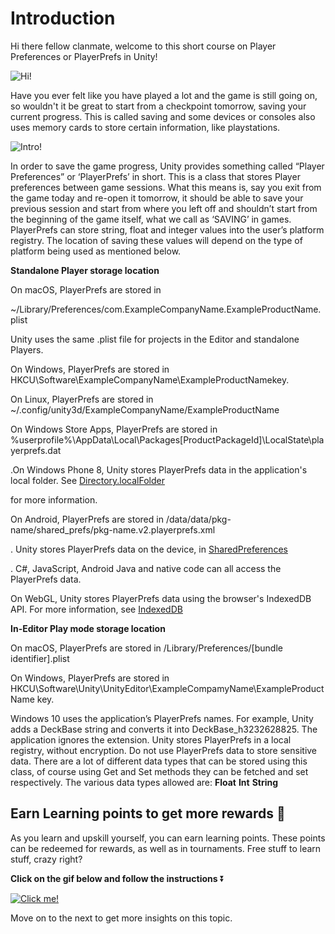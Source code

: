 # Introduction

Hi there fellow clanmate, welcome to this short course on Player Preferences or PlayerPrefs in Unity!

![Hi!](https://media.giphy.com/media/3pZipqyo1sqHDfJGtz/giphy.gif)

Have you ever felt like you have played a lot and the game is still going on, so wouldn't it be great to start from a checkpoint tomorrow, saving your current progress. This is called saving and some devices or consoles also uses memory cards to store certain information, like playstations.

![Intro!](https://media.giphy.com/media/98qNB9zZFJrm7xaqsq/giphy.gif)

In order to save the game progress, Unity provides something called “Player Preferences” or ‘PlayerPrefs’ in short. This is a class that stores Player preferences between game sessions. What this means is, say you exit from the game today and re-open it tomorrow, it should be able to save your previous session and start from where you left off and shouldn’t start from the beginning of the game itself, what we call as ‘SAVING’ in games. PlayerPrefs can store string, float and integer values into the user’s platform registry. The location of saving these values will depend on the type of platform being used as mentioned below.

**Standalone Player storage location**

On macOS, PlayerPrefs are stored in

~/Library/Preferences/com.ExampleCompanyName.ExampleProductName.plist

Unity uses the same .plist file for projects in the Editor and standalone Players.

On Windows, PlayerPrefs are stored in HKCU\Software\ExampleCompanyName\ExampleProductNamekey.

On Linux, PlayerPrefs are stored in ~/.config/unity3d/ExampleCompanyName/ExampleProductName

On Windows Store Apps, PlayerPrefs are stored in %userprofile%\AppData\Local\Packages\[ProductPackageId]\LocalState\playerprefs.dat

.On Windows Phone 8, Unity stores PlayerPrefs data in the application's local folder. See [Directory.localFolder](https://docs.unity3d.com/ScriptReference/Windows.Directory-localFolder.html)

for more information.

On Android, PlayerPrefs are stored in /data/data/pkg-name/shared_prefs/pkg-name.v2.playerprefs.xml

. Unity stores PlayerPrefs data on the device, in [SharedPreferences](https://codelabs.developers.google.com/codelabs/android-training-shared-preferences/index.html?index=..%2F..android-training#0)

. C#, JavaScript, Android Java and native code can all access the PlayerPrefs data.

On WebGL, Unity stores PlayerPrefs data using the browser's IndexedDB API. For more information, see [IndexedDB](https://developers.google.com/web/ilt/pwa/lab-indexeddb#overview)

**In-Editor Play mode storage location**

On macOS, PlayerPrefs are stored in /Library/Preferences/[bundle identifier].plist

On Windows, PlayerPrefs are stored in HKCU\Software\Unity\UnityEditor\ExampleCompamyName\ExampleProductName key.

Windows 10 uses the application’s PlayerPrefs names. For example, Unity adds a DeckBase string and converts it into DeckBase_h3232628825. The application ignores the extension. Unity stores PlayerPrefs in a local registry, without encryption. Do not use PlayerPrefs data to store sensitive data.
There are a lot of different data types that can be stored using this class, of course using Get and Set methods they can be fetched and set respectively. The various data types allowed are:
****Float**** 
****Int**** 
****String****

## Earn Learning points to get more rewards 🎁

As you learn and upskill yourself, you can earn learning points. These points can be redeemed for rewards, as well as in tournaments. Free stuff to learn stuff, crazy right?

**Click on the gif below and follow the instructions** ⏬

[![Click me!](https://media.giphy.com/media/zz1v8vjwQwTja/giphy.gif)](https://academy.outscal.com/welcome/build-in-public/assignments)


Move on to the next to get more insights on this topic.



